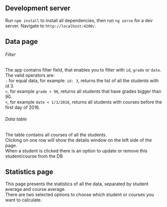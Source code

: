 ## Development server
Run `npm install` to install all dependencies, then run `ng serve` for a dev server.
Navigate to `http://localhost:4200/`.

## Data page
###### Filter
The app contains filter field, that enables you to filter with `id`, `grade` or `date`.<br>
The valid operators are:<br>
`:` for equal data, for example: `id: 3`, returns the list of all the students with id 3.<br>
`>`, for example `grade > 90`, returns all students that have grades bigger than 90.<br>
`<`, for example `date < 1/1/2016`, returns all students with courses before the first day of 2016.
###### Data table
The table contains all courses of all the students.<br>
Clicking on one row will show the details window on the left side of the page.<br>
When a student is clicked there is an option to update or remove this student/course from the DB

## Statistics page
This page presents the statistics of all the data, separated by student average and course average.<br>
There are two selected options to choose which student or courses you want to calculate.

